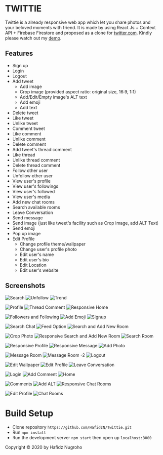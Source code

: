 # TWITTIE

Twittie is a already responsive web app which let you share photos and your beloved moments with friend. It is made by using React Js + Context API + Firebase Firestore and proposed as a clone for [twitter.com](twitter.com). Kindly please watch out my [demo](https://www.youtube.com/watch?v=64P6-439q8A&t=21s).


## Features
* Sign up
* Login
* Logout
* Add tweet
    * Add image
    * Crop image (provided aspect ratio: original size, 16:9, 1:1)
    * Add/Edit/Empty image's ALT text
    * Add emoji
    * Add text 
* Delete tweet 
* Like tweet
* Unlike tweet
* Comment tweet
* Like comment
* Unlike comment
* Delete comment
* Add tweet's thread comment 
* Like  thread
* Unlike thread comment
* Delete thread comment 
* Follow other user
* Unfollow other user
* View user's profile
* View user's followings
* View user's followed
* View user's media
* Add new chat rooms
* Search available rooms
* Leave Conversation
* Send message 
* Send image (just like tweet's facility such as Crop Image, add ALT Text)
* Send emoji
* Pop up image
* Edit Profile
    * Change profile theme/wallpaper
    * Change user's profile photo
    * Edit user's name
    * Edit user's bio
    * Edit Location
    * Edit user's website


## Screenshots
![Search](https://res.cloudinary.com/smilj4npj4nic/image/upload/v1603331797/Search_zeclav.png)
![Unfollow](https://res.cloudinary.com/smilj4npj4nic/image/upload/v1603331790/Unfollow_yfpijr.png)
![Trend](https://res.cloudinary.com/smilj4npj4nic/image/upload/v1603331788/Trend_fo2pur.png)

![Profile](https://res.cloudinary.com/smilj4npj4nic/image/upload/v1603331779/Profile_dhtkpp.png)
![Thread Comment](https://res.cloudinary.com/smilj4npj4nic/image/upload/v1603331777/Thread_Comments_yypf3f.png)
![Responsive Home](https://res.cloudinary.com/smilj4npj4nic/image/upload/v1603331777/Responsive_Home_fqmxz9.png)

![Followers and Following](https://res.cloudinary.com/smilj4npj4nic/image/upload/v1603331773/Followers_And_Following_tqofga.png)
![Add Emoji](https://res.cloudinary.com/smilj4npj4nic/image/upload/v1603331773/Add_Snippet_zilzar.png)
![Signup](https://res.cloudinary.com/smilj4npj4nic/image/upload/v1603331771/Signup_pzezv3.png)

![Search Chat](https://res.cloudinary.com/smilj4npj4nic/image/upload/v1603331770/Search_Chat_xdc3ch.png)
![Feed Option](https://res.cloudinary.com/smilj4npj4nic/image/upload/v1603331769/Feed_Option_obrumv.png)
![Search and Add New Room](https://res.cloudinary.com/smilj4npj4nic/image/upload/v1603331766/Search_User_Chat_nqb6oa.png)

![Crop Photo](https://res.cloudinary.com/smilj4npj4nic/image/upload/v1603331766/Crop_Photo_tfldfk.png)
![Responsive Search and Add New Room](https://res.cloudinary.com/smilj4npj4nic/image/upload/v1603331765/Search_User_Chat_Responsive_sbdqyh.png)
![Search Room](https://res.cloudinary.com/smilj4npj4nic/image/upload/v1603331764/Search_Chat_-_2_rg3tub.png)

![Responsive Profile](https://res.cloudinary.com/smilj4npj4nic/image/upload/v1603331762/Profile_Responsive_irxyzx.png)
![Responsive Message](https://res.cloudinary.com/smilj4npj4nic/image/upload/v1603331762/Message_Responsive_mefft6.png)
![Add Photo](https://res.cloudinary.com/smilj4npj4nic/image/upload/v1603331761/Add_Photo_cwbf4y.png)

![Message Room](https://res.cloudinary.com/smilj4npj4nic/image/upload/v1603331758/Message_-_2_Add_Photo_vyfx0v.png)
![Message Room -2](https://res.cloudinary.com/smilj4npj4nic/image/upload/v1603331754/Message_-_1_tcxgra.png)
![Logout](https://res.cloudinary.com/smilj4npj4nic/image/upload/v1603331752/Logout_ho3h4g.png)

![Edit Wallpaper](https://res.cloudinary.com/smilj4npj4nic/image/upload/v1603331749/Edit_Wallpaper_eoblwz.png)
![Edit Profile](https://res.cloudinary.com/smilj4npj4nic/image/upload/v1603331743/Edit_Profile_rbhger.png)
![Leave Conversation](https://res.cloudinary.com/smilj4npj4nic/image/upload/v1603331740/Leave_Conversation_pjjgh5.png)

![Login](https://res.cloudinary.com/smilj4npj4nic/image/upload/v1603331739/Login_eijfjr.png)
![Add Comment](https://res.cloudinary.com/smilj4npj4nic/image/upload/v1603331738/Add_Comment_vp2nga.png)
![Home](https://res.cloudinary.com/smilj4npj4nic/image/upload/v1603331737/Home_svr7po.png)

![Comments](https://res.cloudinary.com/smilj4npj4nic/image/upload/v1603331720/Comments_edtqbw.png)
![Add ALT](https://res.cloudinary.com/smilj4npj4nic/image/upload/v1603331719/Add_Alt_Photo_uiahqw.png)
![Responsive Chat Rooms](https://res.cloudinary.com/smilj4npj4nic/image/upload/v1603331712/Chat_Room_Responsive_ystb3f.png)

![Edit Profile](https://res.cloudinary.com/smilj4npj4nic/image/upload/v1603331732/Edit_Profile_-_1_kgevn2.png)
![Chat Rooms](https://res.cloudinary.com/smilj4npj4nic/image/upload/v1603331720/Chat_Room_bxzuxt.png)

# Build Setup
* Clone repository `https://github.com/HafidzN/Twittie.git`
* Run `npm install`
* Run the development server  `npm start` then open up `localhost:3000`



Copyright © 2020 by Hafidz Nugroho